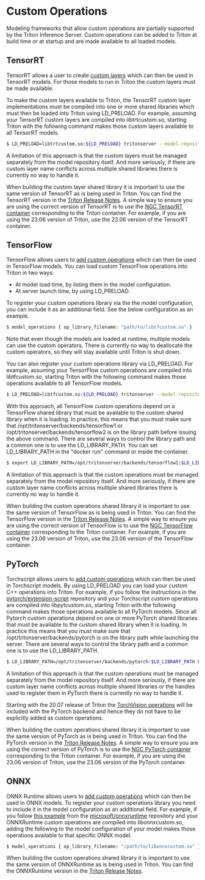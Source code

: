 <!--
# Copyright 2019-2023, NVIDIA CORPORATION & AFFILIATES. All rights reserved.
#
# Redistribution and use in source and binary forms, with or without
# modification, are permitted provided that the following conditions
# are met:
#  * Redistributions of source code must retain the above copyright
#    notice, this list of conditions and the following disclaimer.
#  * Redistributions in binary form must reproduce the above copyright
#    notice, this list of conditions and the following disclaimer in the
#    documentation and/or other materials provided with the distribution.
#  * Neither the name of NVIDIA CORPORATION nor the names of its
#    contributors may be used to endorse or promote products derived
#    from this software without specific prior written permission.
#
# THIS SOFTWARE IS PROVIDED BY THE COPYRIGHT HOLDERS ``AS IS'' AND ANY
# EXPRESS OR IMPLIED WARRANTIES, INCLUDING, BUT NOT LIMITED TO, THE
# IMPLIED WARRANTIES OF MERCHANTABILITY AND FITNESS FOR A PARTICULAR
# PURPOSE ARE DISCLAIMED.  IN NO EVENT SHALL THE COPYRIGHT OWNER OR
# CONTRIBUTORS BE LIABLE FOR ANY DIRECT, INDIRECT, INCIDENTAL, SPECIAL,
# EXEMPLARY, OR CONSEQUENTIAL DAMAGES (INCLUDING, BUT NOT LIMITED TO,
# PROCUREMENT OF SUBSTITUTE GOODS OR SERVICES; LOSS OF USE, DATA, OR
# PROFITS; OR BUSINESS INTERRUPTION) HOWEVER CAUSED AND ON ANY THEORY
# OF LIABILITY, WHETHER IN CONTRACT, STRICT LIABILITY, OR TORT
# (INCLUDING NEGLIGENCE OR OTHERWISE) ARISING IN ANY WAY OUT OF THE USE
# OF THIS SOFTWARE, EVEN IF ADVISED OF THE POSSIBILITY OF SUCH DAMAGE.
-->

# Custom Operations

Modeling frameworks that allow custom operations are partially
supported by the Triton Inference Server. Custom operations can be
added to Triton at build time or at startup and are made available to
all loaded models.

## TensorRT

TensorRT allows a user to create [custom
layers](https://docs.nvidia.com/deeplearning/tensorrt/developer-guide/index.html#extending)
which can then be used in TensorRT models. For those models to run in
Triton the custom layers must be made available.

To make the custom layers available to Triton, the TensorRT custom
layer implementations must be compiled into one or more shared
libraries which must then be loaded into Triton using LD_PRELOAD. For
example, assuming your TensorRT custom layers are compiled into
libtrtcustom.so, starting Triton with the following command makes
those custom layers available to all TensorRT models.

```bash
$ LD_PRELOAD=libtrtcustom.so:${LD_PRELOAD} tritonserver --model-repository=/tmp/models ...
```

A limitation of this approach is that the custom layers must be
managed separately from the model repository itself. And more
seriously, if there are custom layer name conflicts across multiple
shared libraries there is currently no way to handle it.

When building the custom layer shared library it is important to use
the same version of TensorRT as is being used in Triton. You can find
the TensorRT version in the [Triton Release
Notes](https://docs.nvidia.com/deeplearning/triton-inference-server/release-notes/index.html). A
simple way to ensure you are using the correct version of TensorRT is
to use the [NGC TensorRT
container](https://ngc.nvidia.com/catalog/containers/nvidia:tensorrt)
corresponding to the Triton container. For example, if you are using
the 23.06 version of Triton, use the 23.06 version of the TensorRT
container.

## TensorFlow

TensorFlow allows users to [add custom
operations](https://www.tensorflow.org/guide/create_op) which can then
be used in TensorFlow models. You can load custom TensorFlow operations
into Triton in two ways:
* At model load time, by listing them in the model configuration.
* At server launch time, by using LD_PRELOAD.

To register your custom operations library via the the model configuration,
you can include it as an additional field. See the below configuration as an example.

```bash
$ model_operations { op_library_filename: "path/to/libtfcustom.so" }
```

Note that even though the models are loaded at runtime, multiple models can use the custom
operators. There is currently no way to deallocate the custom operators, so they will stay
available until Triton is shut down.

You can also register your custom operations library via LD_PRELOAD. For example,
assuming your TensorFlow custom operations are compiled into libtfcustom.so,
starting Triton with the following command makes those operations
available to all TensorFlow models.

```bash
$ LD_PRELOAD=libtfcustom.so:${LD_PRELOAD} tritonserver --model-repository=/tmp/models ...
```

With this approach, all TensorFlow custom operations depend on a TensorFlow shared
library that must be available to the custom shared library when it is
loading. In practice, this means that you must make sure that
/opt/tritonserver/backends/tensorflow1 or
/opt/tritonserver/backends/tensorflow2 is on the library path before
issuing the above command. There are several ways to control the
library path and a common one is to use the LD_LIBRARY_PATH. You can
set LD_LIBRARY_PATH in the "docker run" command or inside the
container.

```bash
$ export LD_LIBRARY_PATH=/opt/tritonserver/backends/tensorflow1:$LD_LIBRARY_PATH
```

A limitation of this approach is that the custom operations must be
managed separately from the model repository itself. And more
seriously, if there are custom layer name conflicts across multiple
shared libraries there is currently no way to handle it.

When building the custom operations shared library it is important to
use the same version of TensorFlow as is being used in Triton. You can
find the TensorFlow version in the [Triton Release
Notes](https://docs.nvidia.com/deeplearning/triton-inference-server/release-notes/index.html). A
simple way to ensure you are using the correct version of TensorFlow
is to use the [NGC TensorFlow
container](https://ngc.nvidia.com/catalog/containers/nvidia:tensorflow)
corresponding to the Triton container. For example, if you are using
the 23.06 version of Triton, use the 23.06 version of the TensorFlow
container.

## PyTorch

Torchscript allows users to [add custom
operations](https://pytorch.org/tutorials/advanced/torch_script_custom_ops.html)
which can then be used in Torchscript models. By using LD_PRELOAD you
can load your custom C++ operations into Triton. For example, if you
follow the instructions in the
[pytorch/extension-script](https://github.com/pytorch/extension-script)
repository and your Torchscript custom operations are compiled into
libpytcustom.so, starting Triton with the following command makes
those operations available to all PyTorch models. Since all Pytorch
custom operations depend on one or more PyTorch shared libraries
that must be available to the custom shared library when it is
loading. In practice this means that you must make sure that
/opt/tritonserver/backends/pytorch is on the library path while
launching the server. There are several ways to control the library path
and a common one is to use the LD_LIBRARY_PATH.

```bash
$ LD_LIBRARY_PATH=/opt/tritonserver/backends/pytorch:$LD_LIBRARY_PATH LD_PRELOAD=libpytcustom.so:${LD_PRELOAD} tritonserver --model-repository=/tmp/models ...
```

A limitation of this approach is that the custom operations must be
managed separately from the model repository itself. And more
seriously, if there are custom layer name conflicts across multiple
shared libraries or the handles used to register them in PyTorch there
is currently no way to handle it.

Starting with the 20.07 release of Triton the [TorchVision
operations](https://github.com/pytorch/vision) will be included with
the PyTorch backend and hence they do not have to be explicitly added
as custom operations.

When building the custom operations shared library it is important to
use the same version of PyTorch as is being used in Triton. You can
find the PyTorch version in the [Triton Release
Notes](https://docs.nvidia.com/deeplearning/triton-inference-server/release-notes/index.html). A
simple way to ensure you are using the correct version of PyTorch is
to use the [NGC PyTorch
container](https://ngc.nvidia.com/catalog/containers/nvidia:pytorch)
corresponding to the Triton container. For example, if you are using
the 23.06 version of Triton, use the 23.06 version of the PyTorch
container.

## ONNX

ONNX Runtime allows users to [add custom
operations](https://onnxruntime.ai/docs/reference/operators/add-custom-op.html)
which can then be used in ONNX models. To register your custom
operations library you need to include it in the model configuration
as an additional field. For example, if you follow [this
example](https://github.com/microsoft/onnxruntime/blob/master/onnxruntime/test/shared_lib/test_inference.cc)
from the
[microsoft/onnxruntime](https://github.com/microsoft/onnxruntime)
repository and your ONNXRuntime custom operations are compiled into
libonnxcustom.so, adding the following to the model configuration of
your model makes those operations available to that specific ONNX
model.

```bash
$ model_operations { op_library_filename: "/path/to/libonnxcustom.so" }
```

When building the custom operations shared library it is important to
use the same version of ONNXRuntime as is being used in Triton. You
can find the ONNXRuntime version in the [Triton Release
Notes](https://docs.nvidia.com/deeplearning/triton-inference-server/release-notes/index.html).
